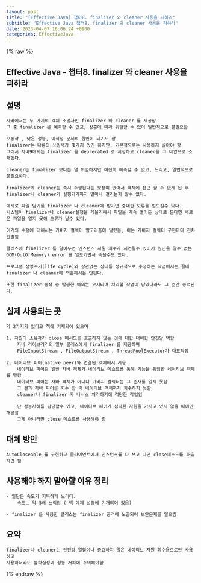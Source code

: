 ```yaml
---  
layout: post  
title: "[Effective Java] 챕터8. finalizer 와 cleaner 사용을 피하라"  
subtitle: "Effective Java 챕터8. finalizer 와 cleaner 사용을 피하라"  
date: 2023-04-07 16:06:24 +0900  
categories: EffectiveJava  
---  
```

{% raw %}  
## Effective Java - 챕터8. finalizer 와 cleaner 사용을 피하라  
  
## 설명  
  
	자바에서는 두 가지의 객체 소멸자인 finalizer 와 cleaner 를 제공함  
	그 중 finalizer 은 예측할 수 없고, 상홍에 따라 위험할 수 있어 일반적으로 불필요함  
  
	오동작 , 낮은 성능, 이식성 문제의 원인이 되기도 함  
	finalizer는 나름의 쓰임새가 몇가지 있긴 하지만, 기본적으로는 사용하지 말아야 함  
	그래서 자바9에서는 finalizer 를 deprecated 로 지정하고 cleaner를 그 대안으로 소개했다.  
  
	cleaner는 finalizer 보다는 덜 위험하지만 여전히 예측할 수 없고, 느리고, 일반적으로 불필요하다.  
  
	finalizer와 cleaner는 즉시 수행된다는 보장이 없어서 객체에 접근 할 수 없게 된 후 finalizer나 cleaner가 실행되기까지 얼마나 걸리는지 알수 없다.  
  
	예시로 파일 닫기를 finalizer 나 cleaner에 맡기면 중대한 오류를 일으킬수 있다.  
	시스템이 finalizer나 cleaner실행을 게을리해서 파일을 계속 열어둔 상태로 둔다면 새로운 파일을 열지 못해 오류가 날수 있다.  
  
	이거의 수행에 대해서는 가비지 컬렉터 알고리즘에 달렸음, 이는 가비지 컬렉터 구현마다 천차만별임  
  
	클래스에 finalizer 를 달아두면 인스턴스 자원 회수가 지연될수 있어서 원인을 알수 없는 OOM(OutOfMemory) error 를 일으키면서 죽을수도 있다.  
  
	프로그램 생명주기(life cycle)와 상관없는 상태를 정규적으로 수정하는 작업에서는 절대 finalizer 나 cleaner에 의존해서는 안된다.  
  
	또한 finalizer 동작 중 발생한 예외는 무시되며 처리할 작업이 남았더라도 그 순간 종료된다.  
  
## 실제 사용되는 곳  
	약 2가지가 있다고 책에 기재되어 있으며  
  
	1. 자원의 소유자가 close 메서도를 호출하지 않는 것에 대한 대비한 안전망 역할  
		자바 라이브러리의 일부 클래스에서 finalizer 를 제공하며  
		FileInputStream , FileOutputStream , ThreadPoolExecutor가 대표적임  
  
	2. 네이티브 피어(native peer)와 연결된 객체에서 사용  
		네이티브 피어란 일반 자바 객체가 네이티브 메소드를 통해 기능을 위임한 네이티브 객체를 말함  
		네이티브 피어는 자바 객체가 아니니 가비지 컬렉터는 그 존재를 알지 못함  
		그 결과 자바 피어를 회수 할 때 네이티브 객체까지 회수하지 못함  
		cleaner나 finalizer 가 나서스 처리하기에 적당한 작업임  
  
		단 성능저하를 감당할수 있고, 네이티브 피어가 심각한 자원을 가지고 있지 않을 때에만 해당함  
		그게 아니라면 close 메소드를 사용해야 함  
  
## 대체 방안  
  
	AutoCloseable 를 구현하고 클라이언트에서 인스턴스를 다 쓰고 나면 close메소드를 호출하면 됨  
  
## 사용해야 하지 말아햘 이유 정리  
  
	- 일단은 속도가 지독하게 느리다.  
		속도는 약 5배 느리짐 ( 책 예제 설명에 기재되어 있음)  
  
	- finalizer 를 사용한 클래스는 finalizer 공격에 노출되어 보안문제를 일으킴  
  
## 요약  
	finalizer나 cleaner는 안전망 열할이나 중요하지 않은 네이티브 자원 회수용으로만 사용하고  
	사용하더라도 불확실성과 성능 저하에 주의해야함  
{% endraw %}